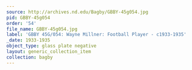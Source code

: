 ```yaml
---
source: http://archives.nd.edu/Bagby/GBBY-45g054.jpg
pid: GBBY-45g054
order: '54'
file_name: GBBY-45g054.jpg
label: 'GBBY 45G/054: Wayne Millner: Football Player - c1933-1935'
_date: 1933-1935
object_type: glass plate negative
layout: generic_collection_item
collection: bagby
---
```

